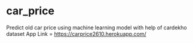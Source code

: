 # car_price
Predict old car price using machine learning model with help of cardekho dataset
App Link = https://carprice2610.herokuapp.com/
